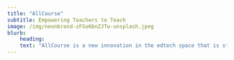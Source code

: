 ```yaml
---
title: "AllCourse"
subtitle: Empowering Teachers to Teach
image: /img/neonbrand-zFSo6bnZJTw-unsplash.jpeg
blurb:
    heading: 
    text: "AllCourse is a new innovation in the edtech space that is still in stealth mode."
---
```


